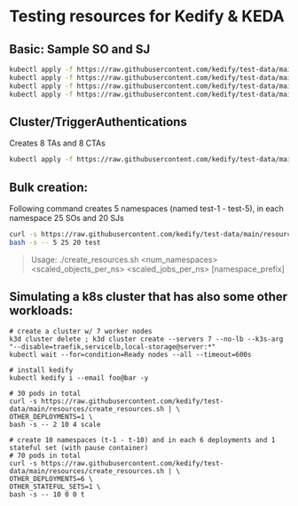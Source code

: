 # Testing resources for Kedify & KEDA


## Basic: Sample SO and SJ
```bash
kubectl apply -f https://raw.githubusercontent.com/kedify/test-data/main/resources/minutemetrics.yaml
kubectl apply -f https://raw.githubusercontent.com/kedify/test-data/main/resources/target.yaml
kubectl apply -f https://raw.githubusercontent.com/kedify/test-data/main/resources/so.yaml
kubectl apply -f https://raw.githubusercontent.com/kedify/test-data/main/resources/sj.yaml
```

## Cluster/TriggerAuthentications
Creates 8 TAs and 8 CTAs
```bash
kubectl apply -f https://raw.githubusercontent.com/kedify/test-data/main/resources/tas-ctas.yaml
```

## Bulk creation:
Following command creates 5 namespaces (named test-1 - test-5), in each namespace 25 SOs and 20 SJs
```bash
curl -s https://raw.githubusercontent.com/kedify/test-data/main/resources/create_resources.sh | \
bash -s -- 5 25 20 test
```
>Usage: ./create_resources.sh <num_namespaces> <scaled_objects_per_ns> <scaled_jobs_per_ns> [namespace_prefix]


## Simulating a k8s cluster that has also some other workloads:
```
# create a cluster w/ 7 worker nodes
k3d cluster delete ; k3d cluster create --servers 7 --no-lb --k3s-arg "--disable=traefik,servicelb,local-storage@server:*"
kubectl wait --for=condition=Ready nodes --all --timeout=600s

# install kedify
kubectl kedify i --email foo@bar -y

# 30 pods in total
curl -s https://raw.githubusercontent.com/kedify/test-data/main/resources/create_resources.sh | \
OTHER_DEPLOYMENTS=1 \
bash -s -- 2 10 4 scale

# create 10 namespaces (t-1 - t-10) and in each 6 deployments and 1 stateful set (with pause container)
# 70 pods in total
curl -s https://raw.githubusercontent.com/kedify/test-data/main/resources/create_resources.sh | \
OTHER_DEPLOYMENTS=6 \
OTHER_STATEFUL_SETS=1 \
bash -s -- 10 0 0 t
```
